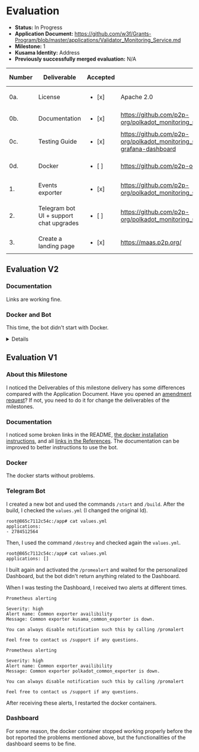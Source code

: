 
# Evaluation

- **Status:** In Progress
- **Application Document:** https://github.com/w3f/Grants-Program/blob/master/applications/Validator_Monitoring_Service.md
- **Milestone:** 1
- **Kusama Identity:** Address
- **Previously successfully merged evaluation:** N/A

| Number | Deliverable | Accepted | Link | Evaluation Notes |
| ------ | ----------- | -------- | ---- |----------------- |
| 0a. | License | <ul><li>[x] </li></ul>| Apache 2.0 |  |
| 0b. | Documentation | <ul><li>[x] </li></ul>| https://github.com/p2p-org/polkadot_monitoring_service/blob/main/docs/overview.md |  |
| 0c. | Testing Guide | <ul><li>[x] </li></ul>| https://github.com/p2p-org/polkadot_monitoring_service#events-exporters-and-grafana-dashboard |  |
| 0d. | Docker | <ul><li>[ ] </li></ul>| https://github.com/p2p-org/polkadot_monitoring_service | Problems to start the bot. |
| 1. | Events exporter | <ul><li>[x] </li></ul>| https://github.com/p2p-org/polkadot_monitoring_service/tree/main/exporters/events |  |
| 2. | Telegram bot UI + support chat upgrades | <ul><li>[ ] </li></ul>| https://github.com/p2p-org/polkadot_monitoring_service/tree/main/bot | I didn't receive the personal dashboard.  |
| 3. | Create a landing page | <ul><li>[x] </li></ul>| https://maas.p2p.org/ |  |

## Evaluation V2

### Documentation

Links are working fine.

### Docker and Bot

This time, the bot didn't start with Docker.

<details>

```
user@localhost:~/Documents/monitoringService/polkadot_monitoring_service$ docker start polkadot_monitoring_service-bot-1 
polkadot_monitoring_service-bot-1


user@localhost:~/Documents/monitoringService/polkadot_monitoring_service$ docker ps -a
CONTAINER ID   IMAGE                                                    COMMAND                  CREATED          STATUS                              PORTS                                            NAMES
7b9d35eda7ea   grafana/grafana:latest                                   "/run.sh"                14 minutes ago   Up 14 minutes                       0.0.0.0:3000->3000/tcp, :::3000->3000/tcp        polkadot_monitoring_service-grafana-1
133abc02efc1   polkadot_monitoring_service-polkadot_common_exporter     "python3 app.py"         14 minutes ago   Up 14 minutes                                                                        polkadot_monitoring_service-polkadot_common_exporter-1
4d444f1af99b   postgres:13                                              "docker-entrypoint.s…"   14 minutes ago   Up 14 minutes                       0.0.0.0:5432->5432/tcp, :::5432->5432/tcp        postgres
d07defa8aa9d   polkadot_monitoring_service-kusama_finality_exporter     "python3 app.py"         14 minutes ago   Up 14 minutes                                                                        polkadot_monitoring_service-kusama_finality_exporter-1
2dd50eb90473   polkadot_monitoring_service-bot                          "python3 ./"             14 minutes ago   Exited (1) Less than a second ago                                                    polkadot_monitoring_service-bot-1
cb2f1716d517   polkadot_monitoring_service-polkadot_events_exporter     "/app/events-exporter"   14 minutes ago   Up 14 minutes                                                                        polkadot_monitoring_service-polkadot_events_exporter-1
bd2f0920ca45   dpage/pgadmin4                                           "/entrypoint.sh"         14 minutes ago   Up 14 minutes                       443/tcp, 0.0.0.0:5050->80/tcp, :::5050->80/tcp   pgadmin
3322cb40d48f   prom/prometheus:latest                                   "/bin/prometheus --c…"   14 minutes ago   Up 14 minutes                       0.0.0.0:9090->9090/tcp, :::9090->9090/tcp        polkadot_monitoring_service-prometheus-1
51a9e3189070   polkadot_monitoring_service-polkadot_finality_exporter   "python3 app.py"         14 minutes ago   Up 14 minutes                                                                        polkadot_monitoring_service-polkadot_finality_exporter-1
09a98c2082ee   polkadot_monitoring_service-kusama_events_exporter       "/app/events-exporter"   14 minutes ago   Up 14 minutes                                                                        polkadot_monitoring_service-kusama_events_exporter-1
2a0ca52a80f0   prom/alertmanager:latest                                 "/bin/alertmanager -…"   14 minutes ago   Up 14 minutes                       0.0.0.0:9093->9093/tcp, :::9093->9093/tcp        polkadot_monitoring_service-alertmanager-1
bc6ef33e3d19   polkadot_monitoring_service-kusama_common_exporter       "python3 app.py"         14 minutes ago   Up 14 minutes                                                                        polkadot_monitoring_service-kusama_common_exporter-1


user@localhost:~/Documents/monitoringService/polkadot_monitoring_service$ docker logs polkadot_monitoring_service-bot-1 
Traceback (most recent call last):
  File "/usr/lib/python3.10/runpy.py", line 196, in _run_module_as_main
    return _run_code(code, main_globals, None,
  File "/usr/lib/python3.10/runpy.py", line 86, in _run_code
    exec(code, run_globals)
  File "/app/./__main__.py", line 6, in <module>
    from aiogram.contrib.fsm_storage.memory import MemoryStorage
ModuleNotFoundError: No module named 'aiogram.contrib'

```

</details>

## Evaluation V1

### About this Milestone

I noticed the Deliverables of this milestone delivery has some differences compared with the Application Document. Have you opened an [amendment request](https://github.com/w3f/Grants-Program#changes-to-a-grant-after-approval)? If not, you need to do it for change the deliverables of the milestones.

### Documentation

I noticed some broken links in the README, [the docker installation instructions](https://github.com/p2p-org/polkadot_monitoring_service/blob/main/README.md#how-to-setup-run-and-test), and all [links in the References](https://github.com/p2p-org/polkadot_monitoring_service/blob/main/README.md#how-to-setup-run-and-test). The documentation can be improved to better instructions to use the bot.

### Docker

The docker starts without problems.

### Telegram Bot

I created a new bot and used the commands `/start` and `/build`. After the build, I checked the `values.yml` (I changed the original Id).  

```
root@865c7112c54c:/app# cat values.yml
applications:
- 2784512564
```

Then, I used the command `/destroy` and checked again the `values.yml`.

```
root@865c7112c54c:/app# cat values.yml
applications: []
```

I built again and activated the `/promealert` and waited for the personalized Dashboard, but the bot didn't return anything related to the Dashboard. 

When I was testing the Dashboard, I received two alerts at different times.

```
Prometheus alerting

Severity: high
Alert name: Common exporter availibility
Message: Common exporter kusama_common_exporter is down.

You can always disable notification such this by calling /promalert

Feel free to contact us /support if any questions.
```

```
Prometheus alerting

Severity: high
Alert name: Common exporter availibility
Message: Common exporter polkadot_common_exporter is down.

You can always disable notification such this by calling /promalert

Feel free to contact us /support if any questions.
```

After receiving these alerts, I restarted the docker containers.

### Dashboard

For some reason, the docker container stopped working properly before the bot reported the problems mentioned above, but the functionalities of the dashboard seems to be fine.
